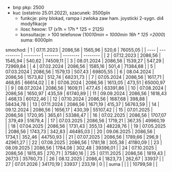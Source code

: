 - bnp pkp: 2500
- kuc (ostatnio 25.01.2022), szacunek: 3500pln
	- funkcje: piny blokad, rampa i zwloka zaw ham. joysticki 2-sygn. di4 modyfikacje
	- ilosc hexow: 17 (x1h = 17h * 125 = 2125)
	- konsultacje: > 100 telefonow (100*10min = 1000min 16h * 125 =2000*)
suma: 6000pln




smochod:
| 1    | 07.11.2023 | 2086,56  | 1565,96 | 520,6    | 76055,05 |
| ---- | ---------- | -------- | ------- | -------- | -------- |
| 2    | 07.12.2023 | 2086,56  | 1545,94 | 540,62   | 74509,11 |
| 3    | 08.01.2024 | 2086,56  | 1539,27 | 547,29   | 72969,84 |
| 4    | 07.02.2024 | 2086,56  | 1585,16 | 501,4    | 71384,68 |
| 5    | 07.03.2024 | 2086,56  | 1579,13 | 507,43   | 69805,55 |
| 6    | 08.04.2024 | 2086,56  | 1573,82 | 512,74   | 68231,73 |
| 7    | 07.05.2024 | 2086,56  | 1617,71 | 468,85   | 66614,02 |
| 8    | 07.06.2024 | 2086,56  | 1613,05 | 473,51   | 65000,97 |
| 9    | 08.07.2024 | 2086,56  | 1609,11 | 477,45   | 63391,86 |
| 10   | 07.08.2024 | 2086,56  | 1650,97 | 435,59   | 61740,89 |
| 11   | 09.09.2024 | 2086,56  | 1618,43 | 468,13   | 60122,46 |
| 12   | 07.10.2024 | 2086,56  | 1687,68 | 398,88   | 58434,78 |
| 13   | 07.11.2024 | 2086,56  | 1671,19 | 415,37   | 56763,59 |
| 14   | 09.12.2024 | 2086,56  | 1656,17 | 430,39   | 55107,42 |
| 15   | 07.01.2025 | 2086,56  | 1720,95 | 365,61   | 53386,47 |
| 16   | 07.02.2025 | 2086,56  | 1707,07 | 379,49   | 51679,4  |
| 17   | 07.03.2025 | 2086,56  | 1719,21 | 367,35   | 49960,19 |
| 18   | 07.04.2025 | 2086,56  | 1731,43 | 355,13   | 48228,76 |
| 19   | 07.05.2025 | 2086,56  | 1743,73 | 342,83   | 46485,03 |
| 20   | 09.06.2025 | 2086,56  | 1734,1  | 352,46   | 44750,93 |
| 21   | 07.07.2025 | 2086,56  | 1789,66 | 296,9    | 42961,27 |
| 22   | 07.08.2025 | 2086,56  | 1781,18 | 305,38   | 41180,09 |
| 23   | 08.09.2025 | 2086,56  | 1784,08 | 302,48   | 39396,01 |
| 24   | 07.10.2025 | 2086,56  | 1815,85 | 270,71   | 37580,16 |
| 25   | 07.11.2025 | 2086,56  | 1819,43 | 267,13   | 35760,73 |
| 26   | 08.12.2025 | 2086,4   | 1823,73 | 262,67   | 33937    |
| 27   | 07.01.2026 | 34170,19 | 33937   | 233,19   | 0        |
| suma |            |          |         | 10799,58 |          |

